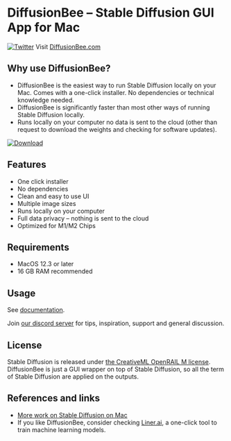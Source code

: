 # DiffusionBee – Stable Diffusion GUI App for Mac
[![Twitter](https://img.shields.io/twitter/url.svg?label=Follow%20%40divamgupta&style=social&url=https%3A%2F%2Ftwitter.com%2Fdivamgupta)](https://twitter.com/divamgupta) Visit [DiffusionBee.com](https://diffusionbee.com/)

## Why use DiffusionBee?

* DiffusionBee is the easiest way to run Stable Diffusion locally on your Mac. Comes with a one-click installer. No dependencies or technical knowledge needed.
* DiffusionBee is significantly faster than most other ways of running Stable Diffusion locally.
* Runs locally on your computer no data is sent to the cloud (other than request to download the weights and checking for software updates).

[![Download](https://user-images.githubusercontent.com/1890549/189538422-52d50488-c1fa-4924-bec6-186c9e0f307b.png)](https://github.com/divamgupta/diffusionbee-stable-diffusion-ui/releases)

## Features
* One click installer
* No dependencies
* Clean and easy to use UI
* Multiple image sizes
* Runs locally on your computer
* Full data privacy – nothing is sent to the cloud
* Optimized for M1/M2 Chips

## Requirements 
* MacOS 12.3 or later
* 16 GB RAM recommended

## Usage

See [documentation](docs/DOCUMENTATION.md).

Join [our discord server](https://discord.gg/t6rC5RaJQn) for tips, inspiration, support and general discussion.

## License
Stable Diffusion is released under [the CreativeML OpenRAIL M license](https://github.com/CompVis/stable-diffusion/blob/main/LICENSE).
DiffusionBee is just a GUI wrapper on top of Stable Diffusion, so all the term of Stable Diffusion are applied on the outputs.

## References and links
* [More work on Stable Diffusion on Mac](https://github.com/bfirsh/stable-diffusion/tree/apple-silicon-mps-support)
* If you like DiffusionBee, consider checking [Liner.ai](https://liner.ai), a one-click tool to train machine learning models.
